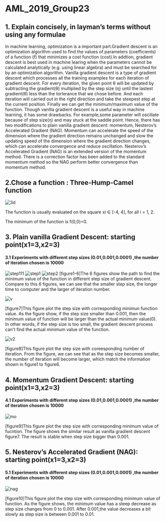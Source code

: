 # AML_2019_Group23
## 1. Explain concisely, in layman’s terms without using any formulae
In machine learning, optimization is a important part.Gradient descent is an optimization algorithm used to find the values of parameters (coefficients) of a function (f) that minimizes a cost function (cost).In addtion, gradient descent is best used in machine learing when the parameters cannot be calculated analytically (e.g. using linear algebra) and must be searched for by an optimization algorithm.
Vanilla gradient descent is a type of gradient descent which processes all the training examples for each iteration of gradient descent. For every iteration, the given point θ will be updated by subtracting the gradient(θ) multiplied by the step size (η) until the lastest gradient(θ) less than the torlerance that we chose before. And each iteration will carried out in the right direction and take the steepest step at the current position. Finally we can get the minimum/maximum value of the function.
Though vanilla gradient descent is a useful way in machine learning, it has some drawbacks. For example,some parameter will oscillate because of step size(η) and may stuck at the saddle point. Hence, there has two modifications to plain vanilla gradient descent: momentum, Nesterov’s Accelerated Gradient (NAG). Momentum can accelerate the speed of the dimension where the gradient direction remains unchanged and slow the updating speed of the dimension where the gradient direction changes, which can accelerate convergence and reduce oscillation. Nesterov’s Accelerated Gradient (NAG) is an extended version of the momentum method. There is a correction factor has been added to the standard momentum method so the NAG perform better convergence than momentum method.
## 2.Chose a function : Three-Hump-Camel function
![3d](https://user-images.githubusercontent.com/52762661/61016257-ea199100-a386-11e9-8840-05d2fe439a3a.png)

The function is usually evaluated on the square xi ∈ [-4, 4], for all i = 1, 2. 

The minimum of the function is f(0,0)=0.
## 3. Plain vanilla Gradient Descent: starting point(x1=3,x2=3)
#### 3.1 Experiments with different step sizes (0.01,0.001,0.0001) ,the number of iteration chosen is 10000
![step111](https://user-images.githubusercontent.com/52762661/61017332-b93b5b00-a38a-11e9-999c-069a2c6c695e.png)
![step1](https://user-images.githubusercontent.com/52762661/61017037-b5f39f80-a389-11e9-968c-cc69c0393dc5.png)
![step2](https://user-images.githubusercontent.com/52762661/61017068-cd328d00-a389-11e9-82f8-89b7e7651555.png)
[figure1-6]The 6 figures show the path to find the minimum value of the function in different step size of gradient descent.
Compare to this 6 figures, we can see that the smaller step size, the longer time to computer and the larger of iteration number.

![v](https://user-images.githubusercontent.com/52762661/61021710-8ac57c00-a39a-11e9-9cb0-862da87fe950.png)

[figure7]This figure plot the step size with corresponding minimun function value. As the figure show, if the step size smaller than 0.001, then the minimum value of function will be larger than the actual minimum value(0). In other words, if the step size is too small, the gradient descent process can't find the actual minimum value of the function.

![v2](https://user-images.githubusercontent.com/52762661/61021711-8b5e1280-a39a-11e9-9b0c-772dbae32d03.png)

[figure8]This figure plot the step size with coreesponding number of iteration. From the figure, we can see that as the step size becomes smaller, the number of iteration will become larger, which match the information shown in figure1 to figure6.

## 4. Momentum Gradient Descent: starting point(x1=3,x2=3) 
#### 4.1 Experiments with different step sizes (0.01,0.001,0.0001) ,the number of iteration chosen is 10000
![mo](https://user-images.githubusercontent.com/52762661/61021679-69fd2680-a39a-11e9-9877-d10ff983a68a.png)

[figure9]This figure plot the step size with corresponding minimum value of fucntion. The figure shows the similar result as vanilla gradient descent figure7. The result is stable when step size bigger than 0.001.

## 5. Nesterov’s Accelerated Gradient (NAG): starting point(x1=3,x2=3) 
#### 5.1 Experiments with different step sizes (0.01,0.001,0.0001) ,the number of iteration chosen is 10000
![nag](https://user-images.githubusercontent.com/52762661/61021683-6bc6ea00-a39a-11e9-8f56-ba79a0693f6e.png)

[figure10]This figure plot the step size with corresponding minimum value of function. As the figure shows, the minimum value has a steep decrease as step size changes from 0 to 0.001. After 0.001,the value decreases a bit slowly as step size is between 0.001 to 0.01.
